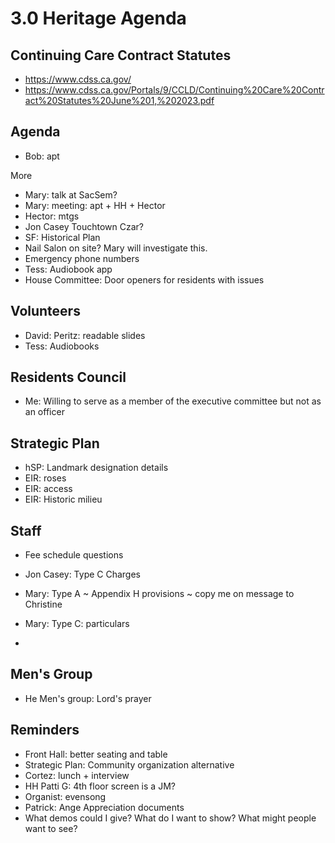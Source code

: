 # 3.0 Heritage Agenda

## Continuing Care Contract Statutes

* https://www.cdss.ca.gov/
* https://www.cdss.ca.gov/Portals/9/CCLD/Continuing%20Care%20Contract%20Statutes%20June%201,%202023.pdf

## Agenda

* Bob: apt

More

* Mary: talk at SacSem?
* Mary: meeting: apt + HH + Hector
* Hector: mtgs
* Jon Casey Touchtown Czar?
* SF: Historical Plan
* Nail Salon on site? Mary will investigate this.
* Emergency phone numbers
* Tess: Audiobook app
* House Committee: Door openers for residents with issues

## Volunteers

* David: Peritz: readable slides
* Tess: Audiobooks

## Residents Council

* Me: Willing to serve as a member of the executive committee but not as an officer

## Strategic Plan

* hSP: Landmark designation details
* EIR: roses
* EIR: access
* EIR: Historic milieu

## Staff

* Fee schedule questions
* Jon Casey: Type C Charges
* Mary: Type A ~ Appendix H provisions ~ copy me on message to Christine
* Mary: Type C: particulars

*
## Men's Group

* He Men's group: Lord's prayer

## Reminders

* Front Hall: better seating and table
* Strategic Plan: Community organization alternative
* Cortez: lunch + interview
* HH Patti G: 4th floor screen is a JM?
* Organist: evensong
* Patrick: Ange Appreciation documents
* What demos could I give? What do I want to show? What might people want to see?